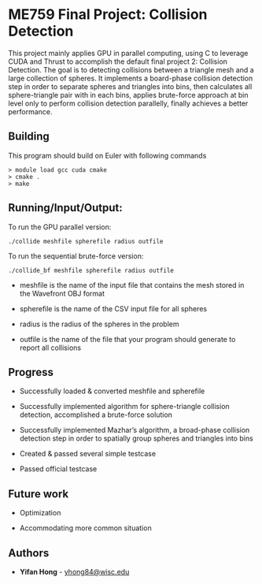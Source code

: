 # ME759 Final Project: Collision Detection

This project mainly applies GPU in parallel computing, using C to leverage CUDA and Thrust to accomplish the default final project 2: Collision Detection. The goal is to detecting collisions between a triangle mesh and a large collection of spheres. It implements a board-phase collision detection step in order to separate spheres and triangles into bins, then calculates all sphere-triangle pair with in each bins, applies brute-force approach at bin level only to perform collision detection parallelly, finally achieves a better performance.

## Building

This program should build on Euler with following commands 

```
> module load gcc cuda cmake
> cmake .
> make 
```

## Running/Input/Output:

To run the GPU parallel version:

```
./collide meshfile spherefile radius outfile 
```

To run the sequential brute-force version:

```
./collide_bf meshfile spherefile radius outfile 
```

* meshfile is the name of the input file that contains the mesh stored in the Wavefront OBJ format
  
* spherefile is the name of the CSV input file for all spheres

* radius is the radius of the spheres in the problem

* outfile is the name of the file that your program should generate to report all collisions

## Progress

* Successfully loaded & converted meshfile and spherefile

* Successfully implemented algorithm for sphere-triangle collision detection, accomplished a brute-force solution

* Successfully implemented Mazhar’s algorithm, a broad-phase collision detection step in order to spatially group spheres and triangles into bins

* Created & passed several simple testcase

* Passed official testcase

## Future work

* Optimization

* Accommodating more common situation

## Authors

* **Yifan Hong** - [yhong84@wisc.edu](yhong84@wisc.edu)